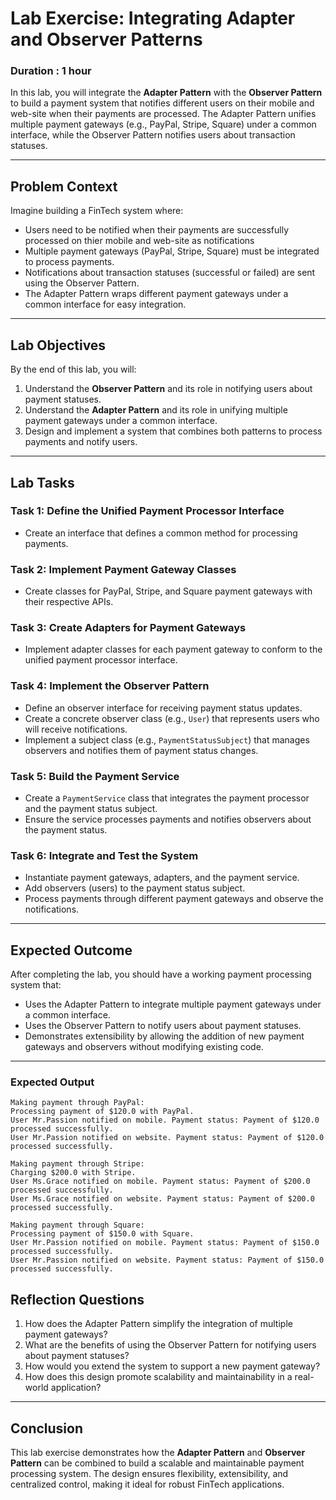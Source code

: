 # Lab Exercise: Integrating Adapter and Observer Patterns
### Duration : 1 hour 

In this lab, you will integrate the **Adapter Pattern** with the **Observer Pattern** to build a payment system that notifies different users on their mobile and web-site when their payments are processed. The Adapter Pattern unifies multiple payment gateways (e.g., PayPal, Stripe, Square) under a common interface, while the Observer Pattern notifies users about transaction statuses.

---

## Problem Context

Imagine building a FinTech system where:
- Users need to be notified when their payments are successfully processed on thier mobile and web-site as notifications
- Multiple payment gateways (PayPal, Stripe, Square) must be integrated to process payments.
- Notifications about transaction statuses (successful or failed) are sent using the Observer Pattern.
- The Adapter Pattern wraps different payment gateways under a common interface for easy integration.

---

## Lab Objectives

By the end of this lab, you will:
1. Understand the **Observer Pattern** and its role in notifying users about payment statuses.
2. Understand the **Adapter Pattern** and its role in unifying multiple payment gateways under a common interface.
3. Design and implement a system that combines both patterns to process payments and notify users.

---

## Lab Tasks

### Task 1: Define the Unified Payment Processor Interface
- Create an interface that defines a common method for processing payments.

### Task 2: Implement Payment Gateway Classes
- Create classes for PayPal, Stripe, and Square payment gateways with their respective APIs.

### Task 3: Create Adapters for Payment Gateways
- Implement adapter classes for each payment gateway to conform to the unified payment processor interface.

### Task 4: Implement the Observer Pattern
- Define an observer interface for receiving payment status updates.
- Create a concrete observer class (e.g., `User`) that represents users who will receive notifications.
- Implement a subject class (e.g., `PaymentStatusSubject`) that manages observers and notifies them of payment status changes.

### Task 5: Build the Payment Service
- Create a `PaymentService` class that integrates the payment processor and the payment status subject.
- Ensure the service processes payments and notifies observers about the payment status.

### Task 6: Integrate and Test the System
- Instantiate payment gateways, adapters, and the payment service.
- Add observers (users) to the payment status subject.
- Process payments through different payment gateways and observe the notifications.

---

## Expected Outcome

After completing the lab, you should have a working payment processing system that:
- Uses the Adapter Pattern to integrate multiple payment gateways under a common interface.
- Uses the Observer Pattern to notify users about payment statuses.
- Demonstrates extensibility by allowing the addition of new payment gateways and observers without modifying existing code.

---

### Expected Output
```
Making payment through PayPal:  
Processing payment of $120.0 with PayPal.  
User Mr.Passion notified on mobile. Payment status: Payment of $120.0 processed successfully.  
User Mr.Passion notified on website. Payment status: Payment of $120.0 processed successfully.  

Making payment through Stripe:  
Charging $200.0 with Stripe.  
User Ms.Grace notified on mobile. Payment status: Payment of $200.0 processed successfully.  
User Ms.Grace notified on website. Payment status: Payment of $200.0 processed successfully.  

Making payment through Square:  
Processing payment of $150.0 with Square.  
User Mr.Passion notified on mobile. Payment status: Payment of $150.0 processed successfully.  
User Mr.Passion notified on website. Payment status: Payment of $150.0 processed successfully.  

```
## Reflection Questions

1. How does the Adapter Pattern simplify the integration of multiple payment gateways?
2. What are the benefits of using the Observer Pattern for notifying users about payment statuses?
3. How would you extend the system to support a new payment gateway?
4. How does this design promote scalability and maintainability in a real-world application?

---



## Conclusion

This lab exercise demonstrates how the **Adapter Pattern** and **Observer Pattern** can be combined to build a scalable and maintainable payment processing system. The design ensures flexibility, extensibility, and centralized control, making it ideal for robust FinTech applications.
